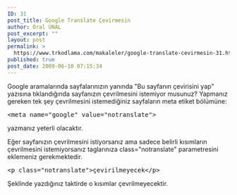 ```yaml
---
ID: 31
post_title: Google Translate Çevirmesin
author: Oral ÜNAL
post_excerpt: ""
layout: post
permalink: >
  https://www.trkodlama.com/makaleler/google-translate-cevirmesin-31.html
published: true
post_date: 2009-06-10 07:15:34
---
```

Google aramalarında sayfalarınızın yanında "Bu sayfanın çevirisini yap" yazısına tıklandığında sayfanızın çevrilmesini istemiyor musunuz? Yapmanız gereken tek şey çevrilmesini istemediğiniz sayfaların meta etiket bölümüne:
<pre class="prettyprint lang-html" data-start-line="1" data-visibility="visible" data-highlight="" data-caption="">&lt;meta name="google" value="notranslate"&gt;</pre>
yazmanız yeterli olacaktır.

Eğer sayfanızın çevrilmesini istiyorsanız ama sadece belirli kısımların çevrilmesini istemiyorsanız taglarınıza class="notranslate" parametresini eklemeniz gerekmektedir.
<pre class="prettyprint lang-html" data-start-line="1" data-visibility="visible" data-highlight="" data-caption="">&lt;p class="notranslate"&gt;çevirilmeyecek&lt;/p&gt;</pre>
Şeklinde yazdığınız taktirde o kısımlar çevrilmeyecektir.